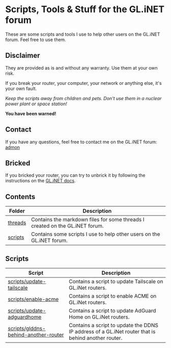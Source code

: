 # Scripts, Tools & Stuff for the GL.iNET forum

These are some scripts and tools I use to help other users on the GL.iNET forum. Feel free to use them.

## Disclaimer

They are provided as is and without any warranty. Use them at your own risk.

If you break your router, your computer, your network or anything else, it's your own fault.

*Keep the scripts away from children and pets. Don't use them in a nuclear power plant or space station!*

**You have been warned!**

## Contact

If you have any questions, feel free to contact me on the GL.iNET forum: [admon](https://forum.gl-inet.com/u/admon/summary)

## Bricked

If you bricked your router, you can try to unbrick it by following the instructions on the [GL.iNET docs](https://docs.gl-inet.com/router/en/4/faq/debrick/).

## Contents

Folder | Description
--- | ---
[threads](threads) | Contains the markdown files for some threads I created on the GL.iNET forum.
[scripts](scripts) | Contains some scripts I use to help other users on the GL.iNET forum.

## Scripts

Script | Description
--- | ---
[scripts/update-tailscale](scripts/update-tailscale) | Contains a script to update Tailscale on GL.iNet routers.
[scripts/enable-acme](scripts/enable-acme) | Contains a script to enable ACME on GL.iNet routers.
[scripts/update-adguardhome](scripts/update-adguardhome) | Contains a script to update AdGuard Home on GL.iNet routers.
[scripts/glddns-behind-another-router](scripts/glddns-behind-another-router) | Contains a script to update the DDNS IP address of a GL.iNet router that is behind another router.
